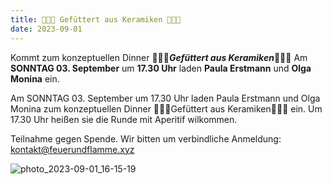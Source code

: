 ```yaml
---
title: 🧄🌽🥕 Gefüttert aus Keramiken 🥔🍑🍆
date: 2023-09-01
---
```


Kommt zum konzeptuellen Dinner
🧄🌽🥕***Gefüttert aus Keramiken***🥔🍑🍆
Am **SONNTAG 03. September** um **17.30 Uhr** laden **Paula Erstmann** und **Olga Monina** ein.

Am SONNTAG 03. September um 17.30 Uhr laden Paula Erstmann und Olga Monina zum konzeptuellen Dinner 🧄🌽🥕Gefüttert aus Keramiken🥔🍑🍆 ein.
Um 17.30 Uhr heißen sie die Runde mit Aperitif wilkommen. 

Teilnahme gegen Spende. Wir bitten um verbindliche Anmeldung: kontakt@feuerundflamme.xyz

![photo_2023-09-01_16-15-19](https://github.com/brennovich/feuerundflamme.xyz/assets/115560099/2fa8e325-9311-4a17-ac08-48046027b3cb)
